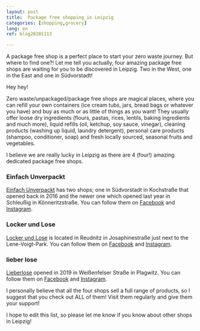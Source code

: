 ```yaml
---
layout: post
title:  Package free shopping in Leipzig
categories: [shopping,grocery]
lang: en
ref: blog20201113

---
```

A package free shop is a perfect place to start your zero waste journey. But where to find one?! Let me tell you actually, four amazing package free shops are waiting for you to be discovered in Leipzig. Two in the West, one in the East and one in Südvorstadt! 

Hey hey!

Zero waste/unpackaged/package free shops are magical places, where you can refill your own containers (ice cream tubs, jars, bread bags or whatever you have) and buy as much or as little of things as you want! They usually offer loose dry ingredients (flours, pastas, rices, lentils, baking ingredients and much more), liquid refills (oil, ketchup, soy sauce, vinegar), cleaning products (washing up liquid, laundry detergent), personal care products (shampoo, conditioner, soap) and fresh locally sourced, seasonal fruits and vegetables.

I believe we are really lucky in Leipzig as there are 4 (four!) amazing dedicated package free shops.

### Einfach Unverpackt

[Einfach Unverpackt](https://www.einfach-unverpackt.de/) has two shops; one in Südvorstadt in Kochstraße that opened back in 2016 and the newer one which opened last year in Schleußig in Könneritzstraße. You can follow them on [Facebook](https://www.facebook.com/EinfachUnverpackt/) and [Instagram](https://www.instagram.com/einfachunverpackt/).

### Locker und Lose
[Locker und Lose](https://locker-lose.de/) is located in Reudnitz in Josaphinestraße just next to the Lene-Voigt-Park. You can follow them on [Facebook](https://www.facebook.com/lockerloseleipzig/) and [Instagram](https://www.instagram.com/lockerloseleipzig/).

### lieber lose
[Lieberlose](https://www.lieberlose.de/) opened in 2019 in Weißenfelser Straße in Plagwitz. You can follow them on [Facebook](facebook.com/lieberlose) and [Instagram](www.instagram.com/lieberlose).

I personally believe that all the four shops sell a full range of products, so I suggest that you check out ALL of them! Visit them regularly and give them your support!

I hope to edit this list, so please let me know if you know about other shops in Leipzig!




